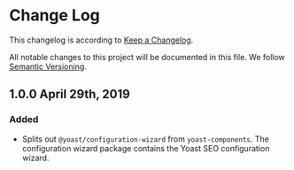 # Change Log

This changelog is according to [Keep a Changelog](http://keepachangelog.com).

All notable changes to this project will be documented in this file.
We follow [Semantic Versioning](http://semver.org/).

## 1.0.0 April 29th, 2019

### Added

* Splits out `@yoast/configuration-wizard` from `yoast-components`. The configuration wizard package contains the Yoast SEO configuration wizard.
